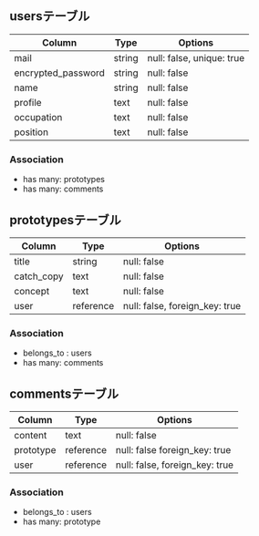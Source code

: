 ## usersテーブル

| Column             | Type   | Options                   |
| ------------------ | ------ | ------------------------- |
| mail               | string | null: false, unique: true |
| encrypted_password | string | null: false               |
| name               | string | null: false               |
| profile            | text   | null: false               |
| occupation         | text   | null: false               |
| position           | text   | null: false               |

### Association

- has many: prototypes
- has many: comments

## prototypesテーブル

| Column     | Type      | Options                        |
| ---------- | ----------| ------------------------------ |
| title      | string    | null: false                    |     
| catch_copy | text      | null: false                    |
| concept    | text      | null: false                    |
| user       | reference | null: false, foreign_key: true |

### Association

- belongs_to : users 
- has many: comments

## commentsテーブル

| Column     | Type      | Options                        |
| ---------- | ----------| ------------------------------ |
| content    | text      | null: false                    |     
| prototype  | reference | null: false  foreign_key: true |
| user       | reference | null: false, foreign_key: true |

### Association

- belongs_to : users
- has many: prototype 
